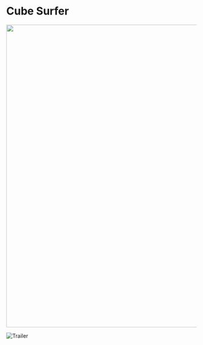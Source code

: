 # **Cube Surfer**

<div>
<div>
  <img height="800px" src="https://github.com/greSvoI/CubeSurfer/blob/main/ScreenShot/image_001_0002.jpg">
</div>
</div>


![Trailer](https://github.com/greSvoI/CubeSurfer/blob/main/ScreenShot/image_010_0005.jpg)
